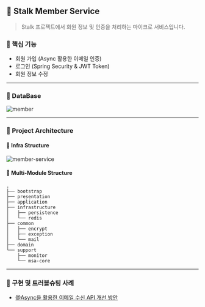 ## 👥 Stalk Member Service

> Stalk 프로젝트에서 회원 정보 및 인증을 처리하는 마이크로 서비스입니다.

### 🌱 핵심 기능

- 회원 가입 (Async 활용한 이메일 인증)
- 로그인 (Spring Security & JWT Token)
- 회원 정보 수정

---

### 🌱 DataBase

<img src="https://i.ibb.co/mtk396c/member.png" alt="member" border="0">

---

### 🌱 Project Architecture

#### 🥕 Infra Structure

<img src="https://i.ibb.co/7kKZjFg/member-service.jpg" alt="member-service" border="0">

#### 🥕 Multi-Module Structure

```
.
├── bootstrap
├── presentation
├── application
├── infrastructure
│   ├── persistence
│   └── redis
├── common
│   ├── encrypt
│   ├── exception
│   └── mail
├── domain
└── support
    ├── monitor
    └── msa-core
```

---

### 🌱 구현 및 트러블슈팅 사례

- [@Async을 활용한 이메일 수신 API 개선 방안](https://syeon2.github.io/devlog/tosstock-mail-sender.html)

